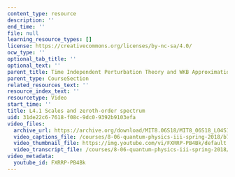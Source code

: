 ```yaml
---
content_type: resource
description: ''
end_time: ''
file: null
learning_resource_types: []
license: https://creativecommons.org/licenses/by-nc-sa/4.0/
ocw_type: ''
optional_tab_title: ''
optional_text: ''
parent_title: Time Independent Perturbation Theory and WKB Approximation
parent_type: CourseSection
related_resources_text: ''
resource_index_text: ''
resourcetype: Video
start_time: ''
title: L4.1 Scales and zeroth-order spectrum
uid: 31de22c6-7618-f08c-9dc0-9392b9103efa
video_files:
  archive_url: https://archive.org/download/MIT8.06S18/MIT8_06S18_L04S1_300k.mp4
  video_captions_file: /courses/8-06-quantum-physics-iii-spring-2018/b711d311caed545b8cd6c2bc1cbc534b_FXRRP-PB4Bk.vtt
  video_thumbnail_file: https://img.youtube.com/vi/FXRRP-PB4Bk/default.jpg
  video_transcript_file: /courses/8-06-quantum-physics-iii-spring-2018/374864b8dba733a6d0e1b1abc06d5bc4_FXRRP-PB4Bk.pdf
video_metadata:
  youtube_id: FXRRP-PB4Bk
---
```

